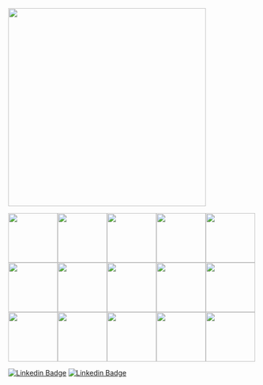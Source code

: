 
<img src="https://user-images.githubusercontent.com/77255300/110394047-814a5680-804a-11eb-85b1-821a6b6c2d3c.PNG" width=400>


<img src="https://user-images.githubusercontent.com/77255300/110390237-6e348800-8044-11eb-863e-9c4d53ffb9bd.png" width=100><img src="https://user-images.githubusercontent.com/77255300/110390615-0599db00-8045-11eb-8f64-b6d148135ab1.png" width=100><img src="https://user-images.githubusercontent.com/77255300/110390711-27935d80-8045-11eb-9f52-97e7cc052f13.png" width=100><img src="https://user-images.githubusercontent.com/77255300/110392360-95d91f80-8047-11eb-90dc-c966ef91ef6c.png" width=100><img src="https://user-images.githubusercontent.com/77255300/110392448-b0ab9400-8047-11eb-82be-8971d672d58c.png" width=100><img src="https://user-images.githubusercontent.com/77255300/110392508-cae57200-8047-11eb-901e-0f1423bef903.png" width=100><img src="https://user-images.githubusercontent.com/77255300/110392598-f49e9900-8047-11eb-94fe-d1aaf8bb0fa9.png" width=100><img src="https://user-images.githubusercontent.com/77255300/110392651-0849ff80-8048-11eb-810a-140879936f62.png" width=100><img src="https://user-images.githubusercontent.com/77255300/110392703-20218380-8048-11eb-9abc-123112c10de6.png" width=100><img src="https://user-images.githubusercontent.com/77255300/110392761-38919e00-8048-11eb-9401-69c5c8ff7152.png" width=100><img src="https://user-images.githubusercontent.com/77255300/110392806-4e06c800-8048-11eb-885e-8777c6ecbf3e.png" width=100><img src="https://user-images.githubusercontent.com/77255300/110392859-60810180-8048-11eb-8e8e-f9b902dc6504.png" width=100><img src="https://user-images.githubusercontent.com/77255300/110392946-83131a80-8048-11eb-9dde-4d79d21fe05d.png" width=100><img src="https://user-images.githubusercontent.com/77255300/110392978-91f9cd00-8048-11eb-8ee0-668014f02735.png" width=100><img src="https://user-images.githubusercontent.com/77255300/110393012-a2aa4300-8048-11eb-95af-732334e8a50a.png" width=100>





















[![Linkedin Badge](https://img.shields.io/badge/LinkedIn-0077B5?style=for-the-badge&logo=linkedin&logoColor=white&link=https://www.linkedin.com/in/prasempreweb/)](https://www.linkedin.com/in/prasempreweb/)
[![Linkedin Badge](https://img.shields.io/badge/GitHub-100000?style=for-the-badge&logo=github&logoColor=white&link=https://https://github.com/PraSempreWeb/)](https://github.com/PraSempreWeb/)  

